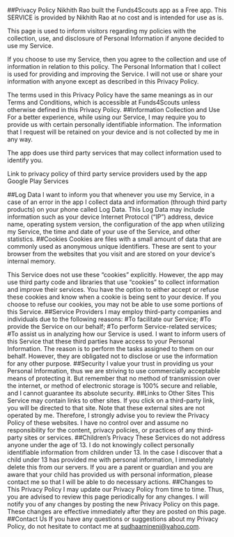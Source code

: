 
##Privacy Policy
Nikhith Rao built the Funds4Scouts app as
a Free app. This SERVICE is provided by
Nikhith Rao at no cost and is intended for
use as is.

This page is used to inform visitors regarding
my policies with the collection, use, and
disclosure of Personal Information if anyone decided to use
my Service.

If you choose to use my Service, then you agree
to the collection and use of information in relation to this
policy. The Personal Information that I collect is
used for providing and improving the Service.
I will not use or share your
information with anyone except as described in this Privacy
Policy.

The terms used in this Privacy Policy have the same meanings
as in our Terms and Conditions, which is accessible at
Funds4Scouts unless otherwise defined in this Privacy
Policy.
##Information Collection and Use
For a better experience, while using our Service,
I may require you to provide us with certain
personally identifiable information. The
information that I request will be
retained on your device and is not collected by me in any way.

The app does use third party services that may collect
information used to identify you.

Link to privacy policy of third party service providers
used by the app
Google Play Services

##Log Data
I want to inform you that whenever
you use my Service, in a case of an error in the
app I collect data and information (through third
party products) on your phone called Log Data. This Log Data
may include information such as your device Internet
Protocol (“IP”) address, device name, operating system
version, the configuration of the app when utilizing
my Service, the time and date of your use of the
Service, and other statistics.
##Cookies
Cookies are files with a small amount of data that are
commonly used as anonymous unique identifiers. These are
sent to your browser from the websites that you visit and
are stored on your device's internal memory.

This Service does not use these “cookies” explicitly.
However, the app may use third party code and libraries that
use “cookies” to collect information and improve their
services. You have the option to either accept or refuse
these cookies and know when a cookie is being sent to your
device. If you choose to refuse our cookies, you may not be
able to use some portions of this Service.
##Service Providers
I may employ third-party companies
and individuals due to the following reasons:
#To facilitate our Service;
#To provide the Service on our behalf;
#To perform Service-related services; 
#To assist us in analyzing how our Service is used.
I want to inform users of this
Service that these third parties have access to your
Personal Information. The reason is to perform the tasks
assigned to them on our behalf. However, they are obligated
not to disclose or use the information for any other
purpose.
##Security
I value your trust in providing us
your Personal Information, thus we are striving to use
commercially acceptable means of protecting it. But remember
that no method of transmission over the internet, or method
of electronic storage is 100% secure and reliable, and
I cannot guarantee its absolute security.
##Links to Other Sites
This Service may contain links to other sites. If you click
on a third-party link, you will be directed to that site.
Note that these external sites are not operated by
me. Therefore, I strongly advise you to
review the Privacy Policy of these websites.
I have no control over and assume no
responsibility for the content, privacy policies, or
practices of any third-party sites or services.
##Children’s Privacy
These Services do not address anyone under the age of 13.
I do not knowingly collect personally
identifiable information from children under 13. In the case
I discover that a child under 13 has provided
me with personal information,
I immediately delete this from our servers. If you
are a parent or guardian and you are aware that your child
has provided us with personal information, please contact
me so that I will be able to do
necessary actions.
##Changes to This Privacy Policy
I may update our Privacy Policy from
time to time. Thus, you are advised to review this page
periodically for any changes. I will
notify you of any changes by posting the new Privacy Policy
on this page. These changes are effective immediately after
they are posted on this page.
##Contact Us
If you have any questions or suggestions about
my Privacy Policy, do not hesitate to contact
me at sudhaamineni@yahoo.com.



